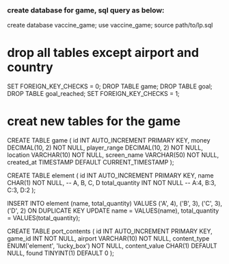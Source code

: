 ### create database for game, sql query as below:

create database vaccine_game;
use vaccine_game;
source path/to/lp.sql

# drop all tables except airport and country
SET FOREIGN_KEY_CHECKS = 0;
DROP TABLE game;
DROP TABLE goal;
DROP TABLE goal_reached;
SET FOREIGN_KEY_CHECKS = 1;

# creat new tables for the game
CREATE TABLE game (
    id INT AUTO_INCREMENT PRIMARY KEY,
    money DECIMAL(10, 2) NOT NULL,
    player_range DECIMAL(10, 2) NOT NULL,
    location VARCHAR(10) NOT NULL,
    screen_name VARCHAR(50) NOT NULL,
    created_at TIMESTAMP DEFAULT CURRENT_TIMESTAMP
);

CREATE TABLE element (
    id INT AUTO_INCREMENT PRIMARY KEY,
    name CHAR(1) NOT NULL,  -- A, B, C, D
    total_quantity INT NOT NULL  -- A:4, B:3, C:3, D:2
);

INSERT INTO element (name, total_quantity) VALUES
('A', 4),
('B', 3),
('C', 3),
('D', 2)
ON DUPLICATE KEY UPDATE name = VALUES(name), total_quantity = VALUES(total_quantity);

CREATE TABLE port_contents (
  id INT AUTO_INCREMENT PRIMARY KEY,
  game_id INT NOT NULL,
  airport VARCHAR(10) NOT NULL,
  content_type ENUM('element', 'lucky_box') NOT NULL,
  content_value CHAR(1) DEFAULT NULL,
  found TINYINT(1) DEFAULT 0
 );

